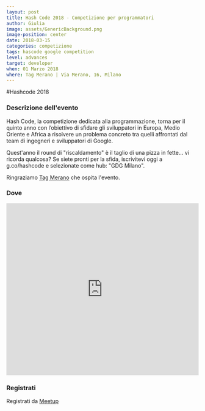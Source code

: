 ```yaml
---
layout: post
title: Hash Code 2018 - Competizione per programmatori
author: Giulia
image: assets/GenericBackground.png
image-position: center
date: 2018-03-15
categories: competizione
tags: hascode google competition
level: advances
target: developer
when: 01 Marzo 2018
where: Tag Merano | Via Merano, 16, Milano
---
```


#Hashcode 2018

### Descrizione dell'evento

Hash Code, la competizione dedicata alla programmazione, torna per il quinto anno con l’obiettivo di sfidare gli sviluppatori in Europa, Medio Oriente e Africa a risolvere un problema concreto tra quelli affrontati dal team di ingegneri e sviluppatori di Google.
<p>
Quest'anno il round di "riscaldamento" è il taglio di una pizza  in fette... vi ricorda qualcosa? Se siete pronti per la sfida, iscrivitevi oggi a g.co/hashcode e selezionate come hub: "GDG Milano".
</p>
<p>Ringraziamo <a title="Tag Merano" href="https://milano-merano.talentgarden.org/en/" target="_blank">Tag Merano</a>&nbsp;che ospita l'evento.</p>

### Dove

<iframe src="https://www.google.com/maps/embed?pb=!1m14!1m8!1m3!1d5593.266267066873!2d9.221348!3d45.497332!3m2!1i1024!2i768!4f13.1!3m3!1m2!1s0x0%3A0xd2ec0047ea24ab80!2sTalent+Garden+Milano!5e0!3m2!1sit!2sit!4v1518098146639" width="100%" height="450" frameborder="0" style="border:0" allowfullscreen></iframe>

### Registrati

<div style="width:100%; text-align:left;">Registrati da <a href="https://www.meetup.com/GDG-Milano/events/247224122">Meetup</a></div>
